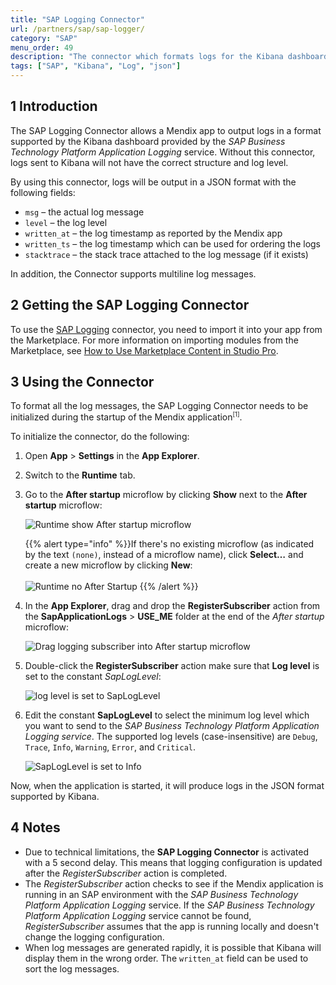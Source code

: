 ```yaml
---
title: "SAP Logging Connector"
url: /partners/sap/sap-logger/
category: "SAP"
menu_order: 49
description: "The connector which formats logs for the Kibana dashboard"
tags: ["SAP", "Kibana", "Log", "json"]
---
```


## 1 Introduction

The SAP Logging Connector allows a Mendix app to output logs in a format supported by the Kibana dashboard provided by the _SAP Business Technology Platform Application Logging_ service. Without this connector, logs sent to Kibana will not have the correct structure and log level.

By using this connector, logs will be output in a JSON format with the following fields:

* `msg` – the actual log message
* `level` – the log level
* `written_at` – the log timestamp as reported by the Mendix app
* `written_ts` – the log timestamp which can be used for ordering the logs
* `stacktrace` – the stack trace attached to the log message (if it exists)

In addition, the Connector supports multiline log messages.

## 2 Getting the SAP Logging Connector

To use the [SAP Logging](https://marketplace.mendix.com/link/component/110219/) connector, you need to import it into your app from the Marketplace. For more information on importing modules from the Marketplace, see [How to Use Marketplace Content in Studio Pro](/appstore/general/app-store-content/).

## 3 Using the Connector

To format all the log messages, the SAP Logging Connector needs to be initialized during the startup of the Mendix application<sup><small>[1]</small></sup>.

To initialize the connector, do the following:

1. Open **App** > **Settings** in the **App Explorer**.
2. Switch to the **Runtime** tab.
3. Go to the **After startup** microflow by clicking **Show** next to the **After startup** microflow:

    ![Runtime show After startup microflow](/attachments/partners/sap//sap-logger/logger_project_runtime_show_startup.png)

    {{% alert type="info" %}}If there's no existing microflow (as indicated by the text `(none)`, instead of a microflow name), click **Select…** and create a new microflow by clicking **New**:<br/>   
    ![Runtime no After Startup](/attachments/partners/sap//sap-logger/logger_project_runtime_nostartup.png)
    {{% /alert %}}

4. In the **App Explorer**, drag and drop the **RegisterSubscriber** action from the **SapApplicationLogs** > **USE_ME** folder at the end of the *After startup* microflow:

    ![Drag logging subscriber into After startup microflow](/attachments/partners/sap//sap-logger/logger_drag_component.png)

5. Double-click the **RegisterSubscriber** action make sure that **Log level** is set to the constant *SapLogLevel*:

    ![log level is set to SapLogLevel](/attachments/partners/sap//sap-logger/logger_edit_action.png)
	
6. Edit the constant **SapLogLevel** to select the minimum log level which you want to send to the *SAP Business Technology Platform Application Logging service*. The supported log levels (case-insensitive) are `Debug`, `Trace`, `Info`, `Warning`, `Error`, and `Critical`.

    ![SapLogLevel is set to Info](/attachments/partners/sap//sap-logger/edit_log_level_constant.png)

Now, when the application is started, it will produce logs in the JSON format supported by Kibana.

## 4 Notes

* Due to technical limitations, the **SAP Logging Connector** is activated with a 5 second delay. This means that logging configuration is updated after the *RegisterSubscriber* action is completed.
* The *RegisterSubscriber* action checks to see if the Mendix application is running in an SAP environment with the *SAP Business Technology Platform Application Logging* service. If the *SAP Business Technology Platform Application Logging* service cannot be found, *RegisterSubscriber* assumes that the app is running locally and doesn't change the logging configuration.
* When log messages are generated rapidly, it is possible that Kibana will display them in the wrong order. The `written_at` field can be used to sort the log messages.
